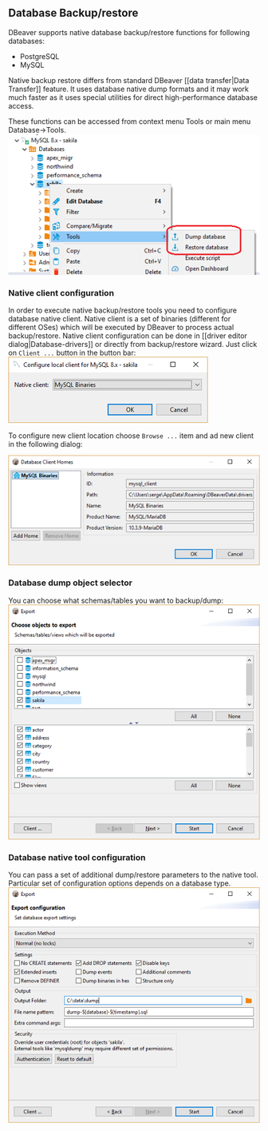 ## Database Backup/restore

DBeaver supports native database backup/restore functions for following databases:
  - PostgreSQL
  - MySQL

Native backup restore differs from standard DBeaver [[data transfer|Data Transfer]] feature. It uses database native dump formats and it may work much faster as it uses special utilities for direct high-performance database access.

These functions can be accessed from context menu Tools or main menu Database->Tools.
![](images/ug/tools/tools-menu.png)

### Native client configuration
In order to execute native backup/restore tools you need to configure database native client. Native client is a set of binaries (different for different OSes) which will be executed by DBeaver to process actual backup/restore.
Native client configuration can be done in [[driver editor dialog|Database-drivers]] or directly from backup/restore wizard. Just click on `Client ...` button in the button bar:
![](images/ug/tools/native-client-select.png)  

To configure new client location choose `Browse ...` item and ad new client in the following dialog:  

![](images/ug/tools/native-client-manager.png)

### Database dump object selector
You can choose what schemas/tables you want to backup/dump:
![](images/ug/tools/dump-database-objects.png)

### Database native tool configuration
You can pass a set of additional dump/restore parameters to the native tool. Particular set of configuration options depends on a database type.  
![](images/ug/tools/dump-database-settings.png)